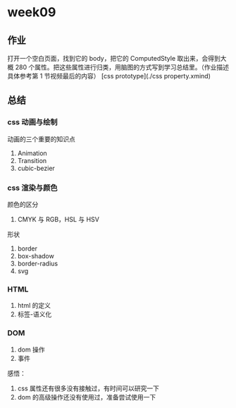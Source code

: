 # week09

## 作业

打开一个空白页面，找到它的 body，把它的 ComputedStyle 取出来，会得到大概 280 个属性。把这些属性进行归类，用脑图的方式写到学习总结里。（作业描述具体参考第 1 节视频最后的内容）
[css prototype](./css property.xmind)

## 总结

### css 动画与绘制

动画的三个重要的知识点

1. Animation
2. Transition
3. cubic-bezier

### css 渲染与颜色

颜色的区分

1. CMYK 与 RGB，HSL 与 HSV

形状

1. border
2. box-shadow
3. border-radius
4. svg

### HTML

1. html 的定义
2. 标签-语义化

### DOM

1. dom 操作
2. 事件

感悟：

1. css 属性还有很多没有接触过，有时间可以研究一下
2. dom 的高级操作还没有使用过，准备尝试使用一下
